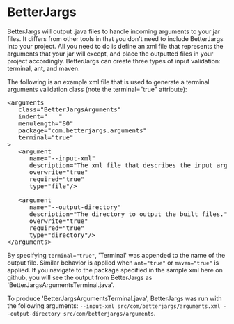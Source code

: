 BetterJargs
===========

BetterJargs will output .java files to handle incoming arguments to your jar files.  It differs from other tools in that you don't need to include BetterJargs into your project.  All you need to do is define an xml file that represents the arguments that your jar will except, and place the outputted files in your project accordingly.  BetterJargs can create three types of input validation:  terminal, ant, and maven.

The following is an example xml file that is used to generate a terminal arguments validation class (note the terminal="true" attribute):

<pre>
&lt;arguments 
   class="BetterJargsArguments" 
   indent="   "
   menulength="80"
   package="com.betterjargs.arguments" 
   terminal="true"
&gt;
   &lt;argument 
      name="--input-xml" 
      description="The xml file that describes the input arguments." 
      overwrite="true"
      required="true"
      type="file"/&gt;    

   &lt;argument 
      name="--output-directory" 
      description="The directory to output the built files." 
      overwrite="true"
      required="true"
      type="directory"/&gt;    
&lt;/arguments&gt;
</pre>

By specifying `terminal="true"`, 'Terminal' was appended to the name of the output file.  Similar behavior is applied when `ant="true"` or `maven="true"` is applied.  If you navigate to the package specified in the sample xml here on github, you will see the output from BetterJargs as 'BetterJargsArgumentsTerminal.java'.  

To produce 'BetterJargsArgumentsTerminal.java', BetterJargs was run with the following arguments: `--input-xml src/com/betterjargs/arguments.xml --output-directory src/com/betterjargs/arguments`.